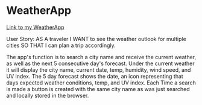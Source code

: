 # WeatherApp
[Link to my WeatherApp](https://16sfisher.github.io/WeatherApp/)

User Story: AS A traveler I WANT to see the weather outlook for multiple cities SO THAT I can plan a trip accordingly.

The app's function is to search a city name and receive the current weather, as well as the next 5 consecutive day's forecast. Under the current weather it will display the city name, current date, temp, humidity, wind speed, and UV index. The 5 day forecast shows the date, an icon representing that days expected weather conditions, temp, and UV index.
Each Time a search is made a button is created with the same city name as was just searched and locally stored in the browser.